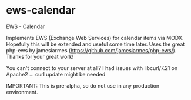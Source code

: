 ews-calendar
============

EWS - Calendar

Implements EWS (Exchange Web Services) for calendar items via MODX. Hopefully this will be extended and useful some time later.
Uses the great php-ews by jamesiarmes (https://github.com/jamesiarmes/php-ews/). Thanks for your great work!

You can't connect to your server at all? I had issues with libcurl/7.21 on Apache2 ... curl update might be needed

IMPORTANT: This is pre-alpha, so do not use in any production environment.